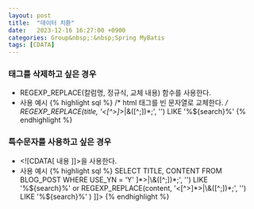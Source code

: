 ```yaml
---
layout: post
title:  "데이터 치환"
date:   2023-12-16 16:27:00 +0900
categories: Group&nbsp;:&nbsp;Spring MyBatis
tags: [CDATA]
---
```


### 태그를 삭제하고 싶은 경우

- REGEXP_REPLACE(칼럼명, 정규식, 교체 내용) 함수를 사용한다.
- 사용 예시
    {% highlight sql %}
    /* html 태그를 빈 문자열로 교체한다. */
    REGEXP_REPLACE(title, '&lt;[^>]*>|\&([^;])*;', '') LIKE '%${search}%'
    {% endhighlight %}

### 특수문자를 사용하고 싶은 경우

- &lt;![CDATA[ 내용 ]]>을 사용한다.
- 사용 예시
    {% highlight sql %}
    SELECT
        TITLE, CONTENT
    FROM
        BLOG_POST
    WHERE
        USE_YN = 'Y'
        <![CDATA[
            AND (
                REGEXP_REPLACE(title, '&lt;[^>]*>|\&([^;])*;', '') LIKE '%${search}%'
                or 
                REGEXP_REPLACE(content, '&lt;[^>]*>|\&([^;])*;', '') LIKE '%${search}%'
            )
        ]]>
    {% endhighlight %}
